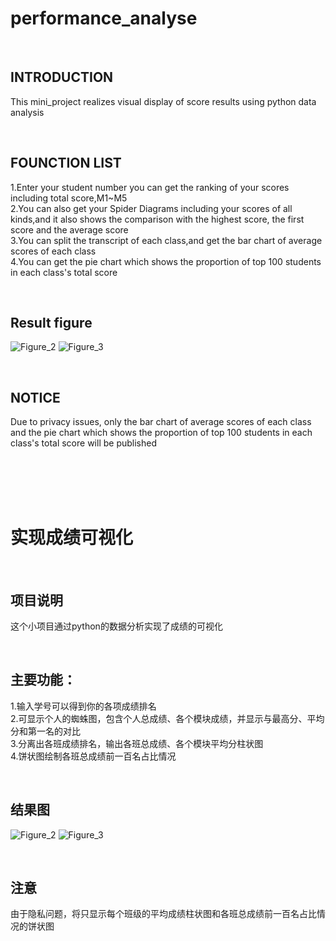 # performance_analyse

<br/>

## INTRODUCTION
This mini_project realizes visual display of score results using python data analysis

<br/>

## FOUNCTION LIST
1.Enter your student number you can get the ranking of your scores including total score,M1~M5 <br/>
2.You can also get your Spider Diagrams including your scores of all kinds,and it also shows the comparison with the highest score, the first score and the average score <br/>
3.You can split the transcript of each class,and get the bar chart of average scores of each class <br/>
4.You can get the pie chart which shows the proportion of top 100 students in each class's total score <br/>

<br/>

## Result figure
![Figure_2](https://user-images.githubusercontent.com/77818748/201010843-51f5ab59-aeb0-47d6-81a5-4922fa0a61d3.png)
![Figure_3](https://user-images.githubusercontent.com/77818748/201010876-9a25b29d-3d5e-4b18-b582-f6ff33203323.png)

<br/>

## NOTICE
Due to privacy issues, only the bar chart of average scores of each class and the pie chart which shows the proportion of top 100 students in each class's total score will be published

 
 <br/>
 
 <br/>
 
 <br/>
 
 <br/>
 
# 实现成绩可视化

<br/>

## 项目说明

 这个小项目通过python的数据分析实现了成绩的可视化

<br/>

## 主要功能：
1.输入学号可以得到你的各项成绩排名 <br/>
2.可显示个人的蜘蛛图，包含个人总成绩、各个模块成绩，并显示与最高分、平均分和第一名的对比 <br/>
3.分离出各班成绩排名，输出各班总成绩、各个模块平均分柱状图 <br/>
4.饼状图绘制各班总成绩前一百名占比情况 <br/>
 
 <br/>

## 结果图
![Figure_2](https://user-images.githubusercontent.com/77818748/201010843-51f5ab59-aeb0-47d6-81a5-4922fa0a61d3.png)
![Figure_3](https://user-images.githubusercontent.com/77818748/201010876-9a25b29d-3d5e-4b18-b582-f6ff33203323.png)

<br/>

## 注意
由于隐私问题，将只显示每个班级的平均成绩柱状图和各班总成绩前一百名占比情况的饼状图
